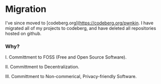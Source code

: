 # Migration

I've since moved to [codeberg.org](https://codeberg.org/pwnkin. I have migrated all of my projects to codeberg, and have deleted all repositories hosted on github. 

### Why?

I. Committment to FOSS (Free and Open Source Software).

II. Committment to Decentralization. 

III. Committment to Non-commerical, Privacy-friendly Software.
